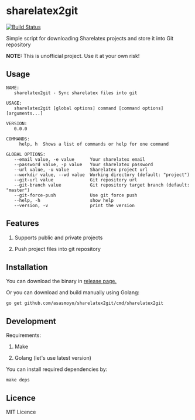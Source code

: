 # sharelatex2git

[![Build Status](https://travis-ci.org/asasmoyo/sharelatex2git.svg?branch=master)](https://travis-ci.org/asasmoyo/sharelatex2git)

Simple script for downloading Sharelatex projects and store it into Git repository

**NOTE:** This is unofficial project. Use it at your own risk!

## Usage

```
NAME:
   sharelatex2git - Sync sharelatex files into git

USAGE:
   sharelatex2git [global options] command [command options] [arguments...]

VERSION:
   0.0.0

COMMANDS:
     help, h  Shows a list of commands or help for one command

GLOBAL OPTIONS:
   --email value, -e value      Your sharelatex email
   --password value, -p value   Your sharelatex password
   --url value, -u value        Sharelatex project url
   --workdir value, --wd value  Working directory (default: "project")
   --git-url value              Git repository url
   --git-branch value           Git repository target branch (default: "master")
   --git-force-push             Use git force push
   --help, -h                   show help
   --version, -v                print the version
```

## Features

1. Supports public and private projects

2. Push project files into git repository

## Installation

You can download the binary in [release page.](https://github.com/asasmoyo/sharelatex2git/releases)

Or you can download and build manually using Golang:

```
go get github.com/asasmoyo/sharelatex2git/cmd/sharelatex2git
```

## Development

Requirements:

1. Make

2. Golang (let's use latest version)

You can install required dependencies by:

```
make deps
```

## Licence

MIT Licence